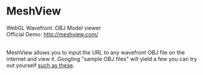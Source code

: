MeshView
========

WebGL Wavefront .OBJ Model viewer<br>
Official Demo: http://meshview.com/<br><br>

MeshView allows you to input the URL to any wavefront OBJ file on the internet and view it. Googling "sample OBJ files" will yield a few you can try out yourself <a href="http://groups.csail.mit.edu/graphics/classes/6.837/F03/models/"> such as these</a>.
